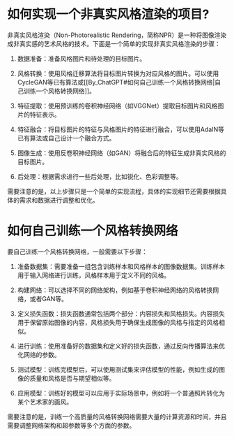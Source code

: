 # 如何实现一个非真实风格渲染的项目?

非真实风格渲染（Non-Photorealistic Rendering，简称NPR）是一种将图像渲染成非真实感的艺术风格的技术。下面是一个简单的实现非真实风格渲染的步骤：

1.  数据准备：准备风格图片和待处理的目标图片。
    
2.  风格转换：使用风格迁移算法将目标图片转换为对应风格的图片。可以使用CycleGAN等已有算法或[[By_ChatGPT#如何自己训练一个风格转换网络|自己训练一个风格转换网络]]。
    
3.  特征提取：使用预训练的卷积神经网络（如VGGNet）提取目标图片和风格图片的特征表示。
    
4.  特征融合：将目标图片的特征与风格图片的特征进行融合，可以使用AdaIN等已有算法或自己设计一个融合方式。
    
5.  图像生成：使用反卷积神经网络（如GAN）将融合后的特征生成非真实风格的目标图片。
    
6.  后处理：根据需求进行一些后处理，比如锐化、色彩调整等。
    

需要注意的是，以上步骤只是一个简单的实现流程，具体的实现细节还需要根据具体的需求和数据进行调整和优化。

# 如何自己训练一个风格转换网络

要自己训练一个风格转换网络，一般需要以下步骤：

1.  准备数据集：需要准备一组包含训练样本和风格样本的图像数据集。训练样本用于输入网络进行训练，风格样本用于定义不同的风格。
    
2.  构建网络：可以选择不同的网络架构，例如基于卷积神经网络的风格转换网络，或者GAN等。
    
3.  定义损失函数：损失函数通常包括两个部分：内容损失和风格损失。内容损失用于保留原始图像的内容，风格损失用于确保生成图像的风格与指定的风格相似。
    
4.  进行训练：使用准备好的数据集和定义好的损失函数，通过反向传播算法来优化网络的参数。
    
5.  测试模型：训练完模型后，可以使用测试集来评估模型的性能，例如生成的图像的质量和风格是否与期望相似等。
    
6.  应用模型：训练好的模型可以应用于实际场景中，例如将一个普通照片转化为某个艺术家的画风。
    

需要注意的是，训练一个高质量的风格转换网络需要大量的计算资源和时间，并且需要调整网络架构和超参数等多个方面的参数。